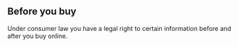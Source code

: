 ##  Before you buy

Under consumer law you have a legal right to certain information before and
after you buy online.
